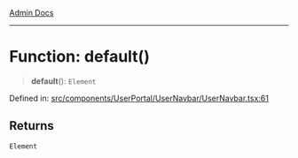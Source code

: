 [Admin Docs](/)

---

# Function: default()

> **default**(): `Element`

Defined in: [src/components/UserPortal/UserNavbar/UserNavbar.tsx:61](https://github.com/PalisadoesFoundation/talawa-admin/blob/main/src/components/UserPortal/UserNavbar/UserNavbar.tsx#L61)

## Returns

`Element`
